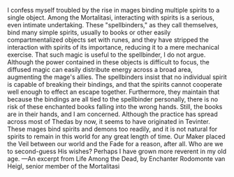 I confess myself troubled by the rise in mages binding multiple spirits to a single object. Among the Mortalitasi, interacting with spirits is a serious, even intimate undertaking. These "spellbinders," as they call themselves, bind many simple spirits, usually to books or other easily compartmentalized objects set with runes, and they have stripped the interaction with spirits of its importance, reducing it to a mere mechanical exercise.
That such magic is useful to the spellbinder, I do not argue. Although the power contained in these objects is difficult to focus, the diffused magic can easily distribute energy across a broad area, augmenting the mage's allies. The spellbinders insist that no individual spirit is capable of breaking their bindings, and that the spirits cannot cooperate well enough to effect an escape together. Furthermore, they maintain that because the bindings are all tied to the spellbinder personally, there is no risk of these enchanted books falling into the wrong hands.
Still, the books are in their hands, and I am concerned. Although the practice has spread across most of Thedas by now, it seems to have originated in Tevinter. These mages bind spirits and demons too readily, and it is not natural for spirits to remain in this world for any great length of time. Our Maker placed the Veil between our world and the Fade for a reason, after all. Who are we to second-guess His wishes?
Perhaps I have grown more reverent in my old age.
—An excerpt from Life Among the Dead, by Enchanter Rodomonte van Heigl, senior member of the Mortalitasi
